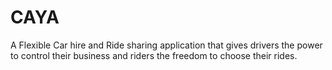 # CAYA

A Flexible Car hire and Ride sharing application that gives drivers the power to control their business and riders the freedom to choose their rides.
